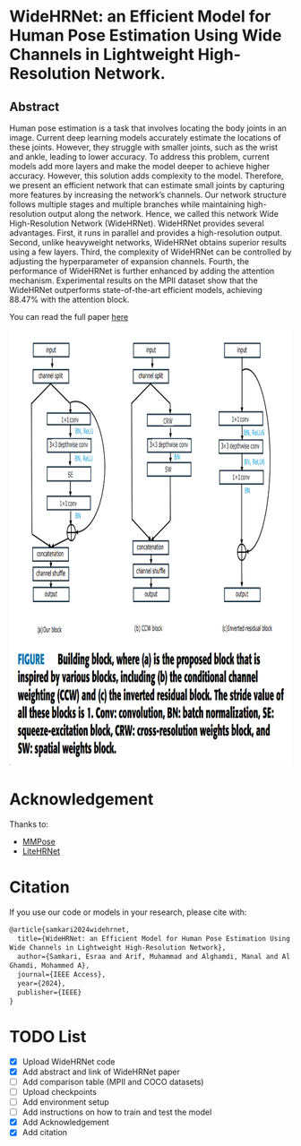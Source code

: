 # WideHRNet: an Efficient Model for Human Pose Estimation Using Wide Channels in Lightweight High-Resolution Network.

## Abstract 
Human pose estimation is a task that involves locating the body joints in an image. Current deep learning models accurately estimate the locations of these joints. However, they struggle with smaller joints, such as the wrist and ankle, leading to lower accuracy. To address this problem, current models add more layers and make the model deeper to achieve higher accuracy. However, this solution adds complexity to the model. Therefore, we present an efficient network that can estimate small joints by capturing more features by increasing the network’s channels. Our network structure follows multiple stages and multiple branches while maintaining high-resolution output along the network. Hence, we called this network Wide High-Resolution Network (WideHRNet). WideHRNet provides several advantages. First, it runs in parallel and provides a high-resolution output. Second, unlike heavyweight networks, WideHRNet obtains superior results using a few layers. Third, the complexity of WideHRNet can be controlled by adjusting the hyperparameter of expansion channels. Fourth, the performance of WideHRNet is further enhanced by adding the attention mechanism. Experimental results on the MPII dataset show that the WideHRNet outperforms state-of-the-art efficient models, achieving 88.47% with the attention block.

You can read the full paper [here](https://ieeexplore.ieee.org/abstract/document/10707605)

<img width="1024" height="780" src="/resources/WideHRNet_block.jpg"/>


# Acknowledgement
Thanks to:
- [MMPose](https://github.com/open-mmlab/mmpose)
- [LiteHRNet](https://github.com/HRNet/Lite-HRNet)

# Citation
If you use our code or models in your research, please cite with:
```
@article{samkari2024widehrnet,
  title={WideHRNet: an Efficient Model for Human Pose Estimation Using Wide Channels in Lightweight High-Resolution Network},
  author={Samkari, Esraa and Arif, Muhammad and Alghamdi, Manal and Al Ghamdi, Mohammed A},
  journal={IEEE Access},
  year={2024},
  publisher={IEEE}
}

```

# TODO List
- [x] Upload WideHRNet code
- [x] Add abstract and link of WideHRNet paper
- [ ] Add comparison table (MPII and COCO datasets)
- [ ] Upload checkpoints
- [ ] Add environment setup 
- [ ] Add instructions on how to train and test the model
- [x] Add Acknowledgement
- [x] Add citation 
